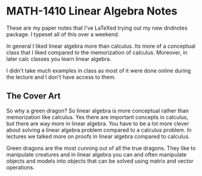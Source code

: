 # MATH-1410 Linear Algebra Notes

These are my paper notes that I've LaTeXed trying out my new dndnotes package. I typeset all of this over a weekend. 

In general I liked linear algebra more than calculus. Its more of a conceptual class that I liked compared to the memorization of calculus. Moreover, in later calc classes you learn linear algebra.

I didn't take much examples in class as most of it were done online during the lecture and I don't have access to them.

## The Cover Art

So why a green dragon? So linear algebra is more conceptual rather than memorization like calculus. Yes there are important concepts in calculus, but there are way more in linear algebra.
You have to be a lot more clever about solving a linear algebra problem compared to a calculus problem. In lectures we talked more on proofs in linear algebra compared to calculus.

Green dragons are the most cunning out of all the true dragons. They like to manipulate creatures and in linear algebra you can and often manipulate objects and models into objects that can be solved using matrix and vector operations. 


